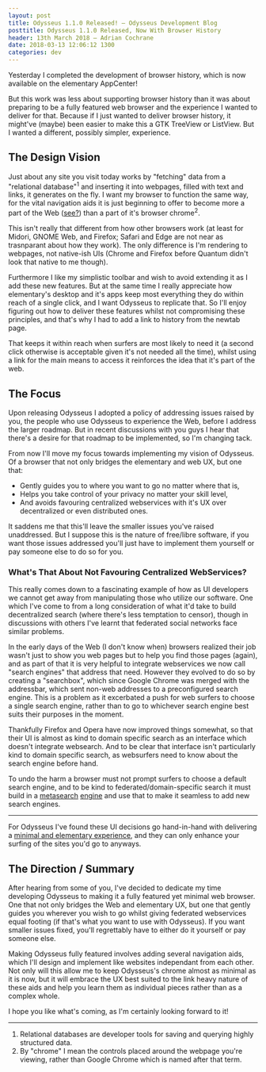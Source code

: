```yaml
---
layout: post
title: Odysseus 1.1.0 Released! — Odysseus Development Blog
posttitle: Odysseus 1.1.0 Released, Now With Browser History
header: 13th March 2018 — Adrian Cochrane
date: 2018-03-13 12:06:12 1300
categories: dev
---
```


Yesterday I completed the development of browser history, which is now available on the elementary AppCenter!

But this work was less about supporting browser history than it was about preparing to be a fully featured web browser and the experience I wanted to deliver for that. Because if I just wanted to deliver browser history, it might've (maybe) been easier to make this a GTK TreeView or ListView. But I wanted a different, possibly simpler, experience.

## The Design Vision
Just about any site you visit today works by "fetching" data from a "relational database"<sup title="Relational databases are developer tools for saving and querying highly structured data.">1</sup> and inserting it into webpages, filled with text and links, it generates on the fly. I want my browser to function the same way, for the vital navigation aids it is just beginning to offer to become more a part of the Web ([see?](odysseus:history)) than a part of it's browser chrome<sup title="By which I mean the controls placed around the webpage you're viewing, rather than Google Chrome which is named after that term.">2</sup>.

This isn't really that different from how other browsers work (at least for Midori, GNOME Web, and Firefox; Safari and Edge are not near as trasnparant about how they work). The only difference is I'm rendering to webpages, not native-ish UIs (Chrome and Firefox before Quantum didn't look that native to me though).

Furthermore I like my simplistic toolbar and wish to avoid extending it as I add these new features. But at the same time I really appreciate how elementary's desktop and it's apps keep most everything they do within reach of a single click, and I want Odysseus to replicate that. So I'll enjoy figuring out how to deliver these features whilst not compromising these principles, and that's why I had to add a link to history from the newtab page.

That keeps it within reach when surfers are most likely to need it (a second click otherwise is acceptable given it's not needed all the time), whilst using a link for the main means to access it reinforces the idea that it's part of the web.

## The Focus
Upon releasing Odysseus I adopted a policy of addressing issues raised by you, the people who use Odysseus to experience the Web, before I address the larger roadmap. But in recent discussions with you guys I hear that there's a desire for that roadmap to be implemented, so I'm changing tack.

From now I'll move my focus towards implementing my vision of Odysseus. Of a browser that not only bridges the elementary and web UX, but one that:

* Gently guides you to where you want to go no matter where that is,
* Helps you take control of your privacy no matter your skill level,
* And avoids favouring centralized webservices with it's UX over decentralized or even distributed ones.

It saddens me that this'll leave the smaller issues you've raised unaddressed. But I suppose this is the nature of free/libre software, if you want those issues addressed you'll just have to implement them yourself or pay someone else to do so for you. 

### What's That About Not Favouring Centralized WebServices?
This really comes down to a fascinating example of how as UI developers we cannot get away from manipulating those who utilize our software. One which I've come to from a long consideration of what it'd take to build decentralized search (where there's less temptation to censor), though in discussions with others I've learnt that federated social networks face similar problems.

In the early days of the Web (I don't know when) browsers realized their job wasn't just to show you web pages but to help you find those pages (again), and as part of that it is very helpful to integrate webservices we now call "search engines" that address that need. However they evolved to do so by creating a "searchbox", which since Google Chrome was merged with the addressbar, which sent non-web addresses to a preconfigured search engine. This is a problem as it excerbated a push for web surfers to choose a single search engine, rather than to go to whichever search engine best suits their purposes in the moment.

Thankfully Firefox and Opera have now improved things somewhat, so that their UI is almost as kind to domain specific search as an interface which doesn't integrate websearch. And to be clear that interface isn't particularly kind to domain specific search, as websurfers need to know about the search engine before hand.

To undo the harm a browser must not prompt surfers to choose a default search engine, and to be kind to federated/domain-specific search it must build in a [metasearch](https://www.searx.me/) [engine](http://www.opensearch.org/Home) and use that to make it seamless to add new search engines.

---

For Odysseus I've found these UI decisions go hand-in-hand with delivering a [minimal and elementary experience](https://elementary.io/docs/human-interface-guidelines), and they can only enhance your surfing of the sites you'd go to anyways.

## The Direction / Summary
After hearing from some of you, I've decided to dedicate my time developing Odysseus to making it a fully featured yet minimal web browser. One that not only bridges the Web and elementary UX, but one that gently guides you wherever you wish to go whilst giving federated webservices equal footing (if that's what you want to use with Odysseus). If you want smaller issues fixed, you'll regrettably have to either do it yourself or pay someone else.

Making Odysseus fully featured involves adding several navigation aids, which I'll design and implement like websites independant from each other. Not only will this allow me to keep Odysseus's chrome almost as minimal as it is now, but it will embrace the UX best suited to the link heavy nature of these aids and help you learn them as individual pieces rather than as a complex whole.

I hope you like what's coming, as I'm certainly looking forward to it!

---

1. Relational databases are developer tools for saving and querying highly structured data.
2. By "chrome" I mean the controls placed around the webpage you're viewing, rather than Google Chrome which is named after that term.
